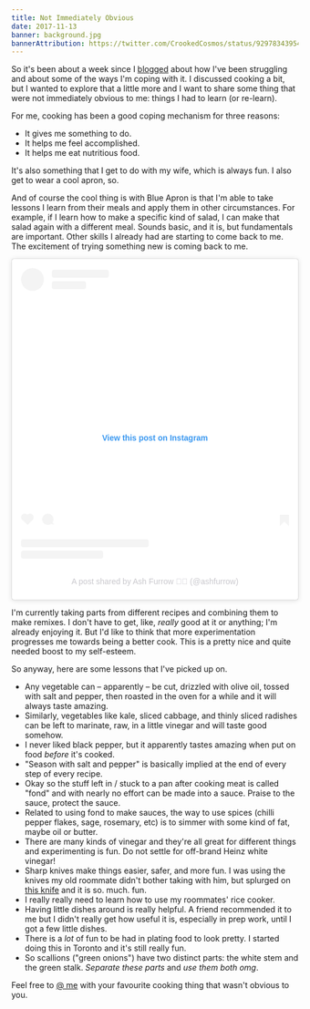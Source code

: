 ```yaml
---
title: Not Immediately Obvious
date: 2017-11-13
banner: background.jpg
bannerAttribution: https://twitter.com/CrookedCosmos/status/929783439548715009
---
```


So it's been about a week since I [blogged][struggling] about how I've been struggling and about some of the ways I'm coping with it. I discussed cooking a bit, but I wanted to explore that a little more and I want to share some thing that were not immediately obvious to me: things I had to learn (or re-learn).

For me, cooking has been a good coping mechanism for three reasons:

- It gives me something to do.
- It helps me feel accomplished.
- It helps me eat nutritious food.

It's also something that I get to do with my wife, which is always fun. I also get to wear a cool apron, so.

And of course the cool thing is with Blue Apron is that I'm able to take lessons I learn from their meals and apply them in other circumstances. For example, if I learn how to make a specific kind of salad, I can make that salad again with a different meal. Sounds basic, and it is, but fundamentals are important. Other skills I already had are starting to come back to me. The excitement of trying something new is coming back to me.

<Narrow addBottom>

<blockquote class="instagram-media" data-instgrm-captioned data-instgrm-permalink="https://www.instagram.com/p/Bbaa7xPgjGE/?utm_source=ig_embed&amp;utm_campaign=loading" data-instgrm-version="13" style=" background:#FFF; border:0; border-radius:3px; box-shadow:0 0 1px 0 rgba(0,0,0,0.5),0 1px 10px 0 rgba(0,0,0,0.15); margin: 1px; max-width:540px; min-width:326px; padding:0; width:99.375%; width:-webkit-calc(100% - 2px); width:calc(100% - 2px);"><div style="padding:16px;"> <a href="https://www.instagram.com/p/Bbaa7xPgjGE/?utm_source=ig_embed&amp;utm_campaign=loading" style=" background:#FFFFFF; line-height:0; padding:0 0; text-align:center; text-decoration:none; width:100%;" target="_blank"> <div style=" display: flex; flex-direction: row; align-items: center;"> <div style="background-color: #F4F4F4; border-radius: 50%; flex-grow: 0; height: 40px; margin-right: 14px; width: 40px;"></div> <div style="display: flex; flex-direction: column; flex-grow: 1; justify-content: center;"> <div style=" background-color: #F4F4F4; border-radius: 4px; flex-grow: 0; height: 14px; margin-bottom: 6px; width: 100px;"></div> <div style=" background-color: #F4F4F4; border-radius: 4px; flex-grow: 0; height: 14px; width: 60px;"></div></div></div><div style="padding: 19% 0;"></div> <div style="display:block; height:50px; margin:0 auto 12px; width:50px;"></div><div style="padding-top: 8px;"> <div style=" color:#3897f0; font-family:Arial,sans-serif; font-size:14px; font-style:normal; font-weight:550; line-height:18px;"> View this post on Instagram</div></div><div style="padding: 12.5% 0;"></div> <div style="display: flex; flex-direction: row; margin-bottom: 14px; align-items: center;"><div> <div style="background-color: #F4F4F4; border-radius: 50%; height: 12.5px; width: 12.5px; transform: translateX(0px) translateY(7px);"></div> <div style="background-color: #F4F4F4; height: 12.5px; transform: rotate(-45deg) translateX(3px) translateY(1px); width: 12.5px; flex-grow: 0; margin-right: 14px; margin-left: 2px;"></div> <div style="background-color: #F4F4F4; border-radius: 50%; height: 12.5px; width: 12.5px; transform: translateX(9px) translateY(-18px);"></div></div><div style="margin-left: 8px;"> <div style=" background-color: #F4F4F4; border-radius: 50%; flex-grow: 0; height: 20px; width: 20px;"></div> <div style=" width: 0; height: 0; border-top: 2px solid transparent; border-left: 6px solid #f4f4f4; border-bottom: 2px solid transparent; transform: translateX(16px) translateY(-4px) rotate(30deg)"></div></div><div style="margin-left: auto;"> <div style=" width: 0px; border-top: 8px solid #F4F4F4; border-right: 8px solid transparent; transform: translateY(16px);"></div> <div style=" background-color: #F4F4F4; flex-grow: 0; height: 12px; width: 16px; transform: translateY(-4px);"></div> <div style=" width: 0; height: 0; border-top: 8px solid #F4F4F4; border-left: 8px solid transparent; transform: translateY(-4px) translateX(8px);"></div></div></div> <div style="display: flex; flex-direction: column; flex-grow: 1; justify-content: center; margin-bottom: 24px;"> <div style=" background-color: #F4F4F4; border-radius: 4px; flex-grow: 0; height: 14px; margin-bottom: 6px; width: 224px;"></div> <div style=" background-color: #F4F4F4; border-radius: 4px; flex-grow: 0; height: 14px; width: 144px;"></div></div></a><p style=" color:#c9c8cd; font-family:Arial,sans-serif; font-size:14px; line-height:17px; margin-bottom:0; margin-top:8px; overflow:hidden; padding:8px 0 7px; text-align:center; text-overflow:ellipsis; white-space:nowrap;"><a href="https://www.instagram.com/p/Bbaa7xPgjGE/?utm_source=ig_embed&amp;utm_campaign=loading" style=" color:#c9c8cd; font-family:Arial,sans-serif; font-size:14px; font-style:normal; font-weight:normal; line-height:17px; text-decoration:none;" target="_blank">A post shared by Ash Furrow 🏳️‍🌈 (@ashfurrow)</a></p></div></blockquote>

</Narrow>

I'm currently taking parts from different recipes and combining them to make remixes. I don't have to get, like, _really_ good at it or anything; I'm already enjoying it. But I'd like to think that more experimentation progresses me towards being a better cook. This is a pretty nice and quite needed boost to my self-esteem.

So anyway, here are some lessons that I've picked up on.

<Wide>

- Any vegetable can – apparently – be cut, drizzled with olive oil, tossed with salt and pepper, then roasted in the oven for a while and it will always taste amazing.
- Similarly, vegetables like kale, sliced cabbage, and thinly sliced radishes can be left to marinate, raw, in a little vinegar and will taste good somehow.
- I never liked black pepper, but it apparently tastes amazing when put on food _before_ it's cooked.
- "Season with salt and pepper" is basically implied at the end of every step of every recipe.
- Okay so the stuff left in / stuck to a pan after cooking meat is called "fond" and with nearly no effort can be made into a sauce. Praise to the sauce, protect the sauce.
- Related to using fond to make sauces, the way to use spices (chilli pepper flakes, sage, rosemary, etc) is to simmer with some kind of fat, maybe oil or butter.
- There are many kinds of vinegar and they're all great for different things and experimenting is fun. Do not settle for off-brand Heinz white vinegar!
- Sharp knives make things easier, safer, and more fun. I was using the knives my old roommate didn't bother taking with him, but splurged on [this knife][knife] and it is so. much. fun.
- I really really need to learn how to use my roommates' rice cooker.
- Having little dishes around is really helpful. A friend recommended it to me but I didn't really get how useful it is, especially in prep work, until I got a few little dishes.
- There is a _lot_ of fun to be had in plating food to look pretty. I started doing this in Toronto and it's still really fun.
- So scallions ("green onions") have two distinct parts: the white stem and the green stalk. _Separate these parts_ and _use them both omg_.

</Wide>

Feel free to [@ me][twitter] with your favourite cooking thing that wasn't obvious to you.

[struggling]: /blog/so-i-have-been-struggling/
[knife]: http://amzn.to/2ie9tDH
[twitter]: https://twitter.com/ashfurrow
